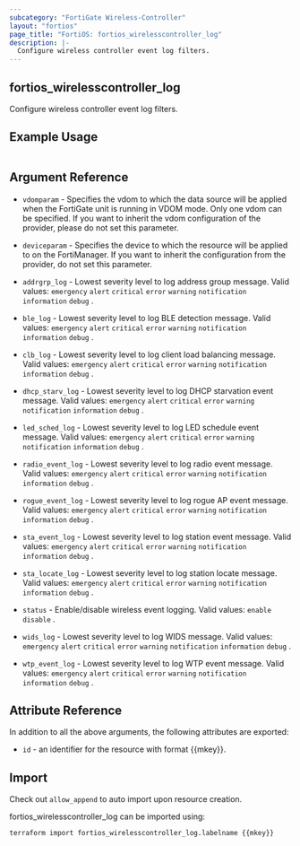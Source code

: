 ```yaml
---
subcategory: "FortiGate Wireless-Controller"
layout: "fortios"
page_title: "FortiOS: fortios_wirelesscontroller_log"
description: |-
  Configure wireless controller event log filters.
---
```


## fortios_wirelesscontroller_log
Configure wireless controller event log filters.

## Example Usage

```hcl

```

## Argument Reference
* `vdomparam` - Specifies the vdom to which the data source will be applied when the FortiGate unit is running in VDOM mode. Only one vdom can be specified. If you want to inherit the vdom configuration of the provider, please do not set this parameter.
* `deviceparam` - Specifies the device to which the resource will be applied to on the FortiManager. If you want to inherit the configuration from the provider, do not set this parameter.

* `addrgrp_log` - Lowest severity level to log address group message. Valid values: `emergency` `alert` `critical` `error` `warning` `notification` `information` `debug` .
* `ble_log` - Lowest severity level to log BLE detection message. Valid values: `emergency` `alert` `critical` `error` `warning` `notification` `information` `debug` .
* `clb_log` - Lowest severity level to log client load balancing message. Valid values: `emergency` `alert` `critical` `error` `warning` `notification` `information` `debug` .
* `dhcp_starv_log` - Lowest severity level to log DHCP starvation event message. Valid values: `emergency` `alert` `critical` `error` `warning` `notification` `information` `debug` .
* `led_sched_log` - Lowest severity level to log LED schedule event message. Valid values: `emergency` `alert` `critical` `error` `warning` `notification` `information` `debug` .
* `radio_event_log` - Lowest severity level to log radio event message. Valid values: `emergency` `alert` `critical` `error` `warning` `notification` `information` `debug` .
* `rogue_event_log` - Lowest severity level to log rogue AP event message. Valid values: `emergency` `alert` `critical` `error` `warning` `notification` `information` `debug` .
* `sta_event_log` - Lowest severity level to log station event message. Valid values: `emergency` `alert` `critical` `error` `warning` `notification` `information` `debug` .
* `sta_locate_log` - Lowest severity level to log station locate message. Valid values: `emergency` `alert` `critical` `error` `warning` `notification` `information` `debug` .
* `status` - Enable/disable wireless event logging. Valid values: `enable` `disable` .
* `wids_log` - Lowest severity level to log WIDS message. Valid values: `emergency` `alert` `critical` `error` `warning` `notification` `information` `debug` .
* `wtp_event_log` - Lowest severity level to log WTP event message. Valid values: `emergency` `alert` `critical` `error` `warning` `notification` `information` `debug` .

## Attribute Reference

In addition to all the above arguments, the following attributes are exported:
* `id` - an identifier for the resource with format {{mkey}}.

## Import

Check out `allow_append` to auto import upon resource creation.

fortios_wirelesscontroller_log can be imported using:
```sh
terraform import fortios_wirelesscontroller_log.labelname {{mkey}}
```
